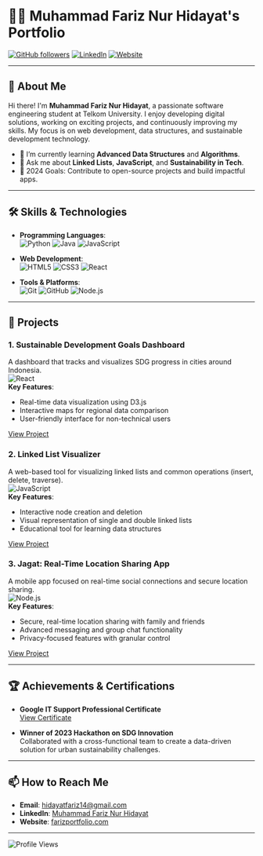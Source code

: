 # 👨‍💻 Muhammad Fariz Nur Hidayat's Portfolio

[![GitHub followers](https://img.shields.io/github/followers/yourusername?style=social)](https://github.com/yourusername)
[![LinkedIn](https://img.shields.io/badge/LinkedIn-blue?style=flat&logo=linkedin&labelColor=blue)](https://www.linkedin.com/in/yourlinkedin/)
[![Website](https://img.shields.io/badge/Website-Portfolio-orange)](https://responsive-portfolio-fariz.netlify.app/)

---

## 🚀 About Me
Hi there! I'm **Muhammad Fariz Nur Hidayat**, a passionate software engineering student at Telkom University. I enjoy developing digital solutions, working on exciting projects, and continuously improving my skills. My focus is on web development, data structures, and sustainable development technology.

- 🌱 I’m currently learning **Advanced Data Structures** and **Algorithms**.
- 💬 Ask me about **Linked Lists**, **JavaScript**, and **Sustainability in Tech**.
- 🎯 2024 Goals: Contribute to open-source projects and build impactful apps.

---

## 🛠️ Skills & Technologies

- **Programming Languages**:  
  ![Python](https://img.shields.io/badge/-Python-3776AB?style=flat&logo=python&logoColor=white)
  ![Java](https://img.shields.io/badge/-Java-007396?style=flat&logo=java&logoColor=white)
  ![JavaScript](https://img.shields.io/badge/-JavaScript-F7DF1E?style=flat&logo=javascript&logoColor=white)

- **Web Development**:  
  ![HTML5](https://img.shields.io/badge/-HTML5-E34F26?style=flat&logo=html5&logoColor=white)
  ![CSS3](https://img.shields.io/badge/-CSS3-1572B6?style=flat&logo=css3&logoColor=white)
  ![React](https://img.shields.io/badge/-React-61DAFB?style=flat&logo=react&logoColor=white)

- **Tools & Platforms**:  
  ![Git](https://img.shields.io/badge/-Git-F05032?style=flat&logo=git&logoColor=white)
  ![GitHub](https://img.shields.io/badge/-GitHub-181717?style=flat&logo=github&logoColor=white)
  ![Node.js](https://img.shields.io/badge/-Node.js-339933?style=flat&logo=node.js&logoColor=white)

---

## 📂 Projects

### 1. **Sustainable Development Goals Dashboard**
   A dashboard that tracks and visualizes SDG progress in cities around Indonesia.  
   ![React](https://img.shields.io/badge/-React-61DAFB?style=flat&logo=react&logoColor=white)  
   **Key Features**:
   - Real-time data visualization using D3.js
   - Interactive maps for regional data comparison
   - User-friendly interface for non-technical users

   [View Project](https://github.com/yourusername/SDG-dashboard)

### 2. **Linked List Visualizer**
   A web-based tool for visualizing linked lists and common operations (insert, delete, traverse).  
   ![JavaScript](https://img.shields.io/badge/-JavaScript-F7DF1E?style=flat&logo=javascript&logoColor=white)  
   **Key Features**:
   - Interactive node creation and deletion
   - Visual representation of single and double linked lists
   - Educational tool for learning data structures

   [View Project](https://github.com/yourusername/Linked-List-Visualizer)

### 3. **Jagat: Real-Time Location Sharing App**
   A mobile app focused on real-time social connections and secure location sharing.  
   ![Node.js](https://img.shields.io/badge/-Node.js-339933?style=flat&logo=node.js&logoColor=white)  
   **Key Features**:
   - Secure, real-time location sharing with family and friends
   - Advanced messaging and group chat functionality
   - Privacy-focused features with granular control

   [View Project](https://github.com/yourusername/Jagat-App)

---

## 🏆 Achievements & Certifications

- **Google IT Support Professional Certificate**  
  [View Certificate](https://www.coursera.org/account/accomplishments/certificate/ABC1234)

- **Winner of 2023 Hackathon on SDG Innovation**  
  Collaborated with a cross-functional team to create a data-driven solution for urban sustainability challenges.

---

## 📫 How to Reach Me
- **Email**: hidayatfariz14@gmail.com  
- **LinkedIn**: [Muhammad Fariz Nur Hidayat](https://www.linkedin.com/in/yourlinkedin/)  
- **Website**: [farizportfolio.com](https://yourwebsite.com)

---

![Profile Views](https://komarev.com/ghpvc/?username=yourusername&color=blue)
